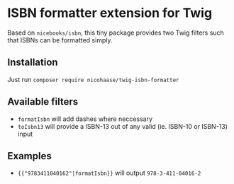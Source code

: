 # ISBN formatter extension for Twig

Based on `nicebooks/isbn`, this tiny package provides two Twig filters such that ISBNs can be formatted simply.

## Installation

Just run `composer require nicohaase/twig-isbn-formatter`

## Available filters

- `formatIsbn` will add dashes where neccessary
- `toIsbn13` will provide a ISBN-13 out of any valid (ie. ISBN-10 or ISBN-13) input

## Examples
- `{{"9783411040162"|formatIsbn}}` will output `978-3-411-04016-2`

